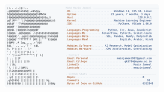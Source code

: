 <picture>
  <source srcset="https://raw.githubusercontent.com/mmazinjameel/mmazinjameel/main/dark_mode.svg?v=1749385077" media="(prefers-color-scheme: dark)">
  <img src="https://raw.githubusercontent.com/mmazinjameel/mmazinjameel/main/light_mode.svg?v=1749385077">
</picture>
